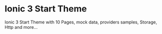 # Ionic 3 Start Theme

Ionic 3 Start Theme with 10 Pages, mock data, providers samples, Storage, Http and more...
